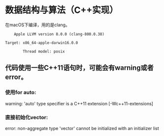 # 数据结构与算法（C++实现）
在macOS下编译，用的是clang。    

  
		Apple LLVM version 8.0.0 (clang-800.0.38)    

    Target: x86_64-apple-darwin16.0.0
   
			Thread model: posix

## 代码使用一些C++11语句时，可能会有warning或者error。
###   使用for auto:
warning: 'auto' type specifier is a C++11 extension
      [-Wc++11-extensions]
### 直接初始化vector:
error: non-aggregate type 'vector<int>' cannot be initialized
      with an initializer list



   
    
  
  

